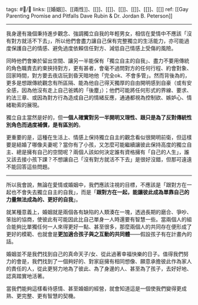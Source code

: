 tags: #📝️/🌲️ 
links: [[婚姻]]、[[兩性]]、[[]]、[[]]、[[]]、[[]]、[[]]、[[]]
ref: [[Gay Parenting Promise and Pitfalls  Dave Rubin & Dr. Jordan B. Peterson]]

---
我身邊有幾個秉持進步觀念、強調獨立自我的年輕男女，相信在愛情中不應該「沒有對方就活不下去」，所以他們會盡力讓自己保有完整獨立的生活能力，亦可能過度保護自己的情感、避免過度依賴信任對方、減低自己情感上受傷的風險。

同時他們會樂於留出空間、讓另一半能保有「獨立自主的自我」、盡力不要用傳統的角色職責去約束挾持對方，更有甚者，會毫不過問對方的任何行程、約會對象、回家時間，對方要去夜店玩到昏天暗地他「完全ok、不會多管」。然而背後為的，更多是想跟傳統觀念有所區隔、能為他自己得天獨厚的自由開明感到自豪（或有安全感，因為他沒有走上自己爸媽的「後塵」）；他們可能將任何形式的界線、要求、約法三章、或因為對方行為造成自己的情緒反應，通通都視為控制欲、嫉妒心、情緒勒索的展現。

獨立自主當然是好的，但**一個人確實對另一半開明又理性、跟只是為了反對傳統性別角色而過度補償，是有區別的**。

更重要的是，這種在生活上、情感上保持獨立自主的觀念看似很開明前衛，但這樣要是結婚了哪像夫妻呢？當你有了小孩，又怎麼可能繼續讓彼此保持高度的獨立自主、總是擁有自己的空間呢？兩個人該如何決定誰有資格擁有「自己的人生」，誰又該去接小孩下課？不想讓自己「沒有對方就活不下去」是很好沒錯，但那可遠遠不能回答這些問題。

---
所以我會說，無論在愛情或婚姻中，我們應該注視的目標，不應該是「跟對方在一起也不會失去獨立自主的自我」，而是「**跟對方在一起，能讓彼此成為單靠自己的力量無法成為的、更好的自我**」。

就某種意義上，婚姻就是兩個各有缺陷的人類湊在一塊，透過長期的磨合、爭吵、笨拙的協商，使彼此有可能因此比自己單身一人時還要有智慧一些。當兩個人的組合能夠比單獨任何一人來得更好一點、甚至很多，那麼兩個人的共同存在便形成了更好的模範、也就會是**更加適合孩子與之互動的共同體**——假設孩子有在計畫內的話。

婚姻並不是我們找到自己的真命天子/女、從此過著幸福快樂的日子。值得我們努力的會是，我們找到了一個夠好的、對家庭擁有相同想像、願意承擔彼此作為家人的責任的人，從此更努力地為了彼此、為了身邊的人、甚至為了孩子，去好好地、認真踏實地活著。

當我們能夠這樣看待感情、甚至婚姻的經營，就會知道這是一個使我們變得更成熟、更完整、更有智慧的契機。